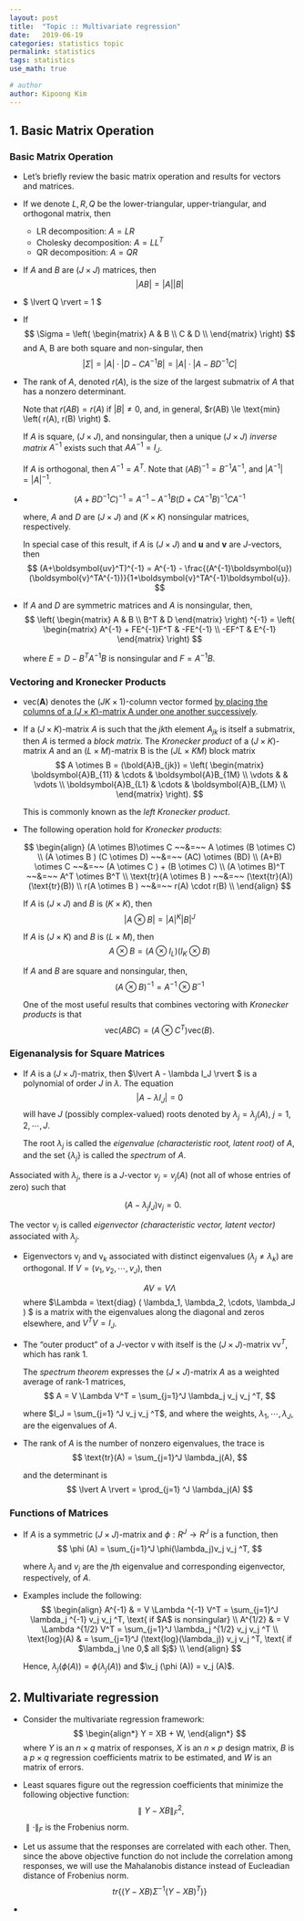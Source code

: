 ```yaml
---
layout: post
title:  "Topic :: Multivariate regression"
date:   2019-06-19
categories: statistics topic
permalink: statistics
tags: statistics
use_math: true

# author
author: Kipoong Kim
---
```


<!-- more -->



## 1. Basic Matrix Operation

### Basic Matrix Operation

- Let’s briefly review the basic matrix operation and results for vectors and matrices.



- If we denote $L, R, Q$ be the lower-triangular, upper-triangular, and orthogonal matrix, then
  - LR decomposition: $A = LR$
  - Cholesky decomposition: $A = LL^T$
  - QR decomposition: $A = QR$
  
- If $A$ and $B$ are $(J \times J)$ matrices, then
  $$
  \lvert AB \rvert = \lvert A \rvert \lvert B \rvert
  $$
  
- $ \lvert Q \rvert = 1 $
  
- If 
  $$
  \Sigma = \left( \begin{matrix} A & B \\ C & D \\ 
  \end{matrix} \right)
  $$
and A, B are both square and non-singular, then
  $$
  \lvert \Sigma \rvert = \lvert A \rvert \cdot \lvert D-CA^{-1}B \rvert = \lvert A \rvert \cdot \lvert A-BD^{-1}C \rvert
  $$
  
- The rank of $A$, denoted $r(A)$, is the size of the largest submatrix of $A$ that has a nonzero determinant.

  Note that $r(AB) = r(A)$ if $\lvert B \rvert \ne 0$, and, in general, $r(AB) \le \text{min} \left( r(A), r(B) \right) $.

  If $A$ is square, $(J \times J)$, and nonsingular, then a unique $(J \times J)$ *inverse matrix* $A^{-1}$ exists such that $AA^{-1}=I_J$. 

  If $A$ is orthogonal, then $A^{-1}=A^T$. 
  Note that $(AB)^{-1}=B^{-1}A^{-1}$, and $\lvert A^{-1} \rvert = \lvert A \rvert ^{-1}$.

- $$
  (A+BD^{-1}C)^{-1} = A^{-1} - A^{-1}B(D+CA^{-1}B)^{-1}CA^{-1}
  $$

  

  where, $A$ and $D$ are $(J \times J)$ and $(K \times K)$ nonsingular matrices, respectively.
  
  In special case of this result, if $A$ is $(J \times J)$ and **u** and **v** are $J$-vectors, then
  $$
(A+\boldsymbol{uv}^T)^{-1} = A^{-1} - \frac{(A^{-1}\boldsymbol{u})(\boldsymbol{v}^TA^{-1})}{1+\boldsymbol{v}^TA^{-1}\boldsymbol{u}}.
  $$
  
- If $A$ and $D$ are symmetric matrices and $A$ is nonsingular, then,
  $$
  \left( \begin{matrix}
  A & B \\ B^T & D
  \end{matrix} \right) ^{-1} = 
  \left( \begin{matrix}
  A^{-1} + FE^{-1}F^T & -FE^{-1} \\ -EF^T & E^{-1}
  \end{matrix} \right)
  $$
  
  
  where $E = D-B^T A^{-1} B$ is nonsingular and $F = A^{-1} B$.

### Vectoring and Kronecker Products

- vec(**A**) denotes the $(JK \times 1)$-column vector formed <u>by placing the columns of a $(J\times K)$-matrix A under one another successively</u>.
  
- If a $(J \times K)$-matrix $A$ is such that the $jk$th element $A_{jk}$ is itself a submatrix, then $A$ is termed a *block matrix*. 
  The *Kronecker product* of a $(J \times K)$-matrix $A$ and an $(L \times M)$-matrix B is the $(JL \times KM)$ block matrix
  $$
  A \otimes B = (\bold{A}B_{jk}) = 
   \left( \begin{matrix} 
   \boldsymbol{A}B_{11} & \cdots & \boldsymbol{A}B_{1M} \\ 
   \vdots & & \vdots \\
   \boldsymbol{A}B_{L1} & \cdots & \boldsymbol{A}B_{LM} \\
   \end{matrix} \right).
  $$

  
  This is commonly known as the *left Kronecker product*.
  
- The following operation hold for *Kronecker products*:
  
  $$
  \begin{align}
  (A \otimes B)\otimes C ~~&=~~ A \otimes (B \otimes C) \\
  (A \otimes B ) (C \otimes D) ~~&=~~ (AC) \otimes (BD) \\
  (A+B) \otimes C ~~&=~~ (A \otimes C ) + (B \otimes C) \\
  (A \otimes B)^T ~~&=~~ A^T \otimes B^T \\
  \text{tr}(A \otimes B ) ~~&=~~ (\text{tr}(A))(\text{tr}(B)) \\
  r(A \otimes B ) ~~&=~~ r(A) \cdot r(B) \\
  \end{align}
  $$
  
  If $A$ is $(J \times J)$ and $B$ is $(K \times K)$, then
  $$
  \lvert A \otimes B \rvert = \lvert A \rvert ^K \lvert B \rvert ^J
  $$
  
  If $A$ is $(J \times K)$ and $B$ is $(L \times M)$, then
  $$
  A \otimes B = (A \otimes I_L ) ( I_K \otimes B )
  $$
  
  If $A$ and $B$ are square and nonsingular, then, 
  $$
  (A \otimes B)^{-1} = A^{-1} \otimes B^{-1}
  $$
  
  One of the most useful results that combines vectoring with *Kronecker products* is that
  $$
  \text{vec}(ABC) = (A \otimes C^T ) \text{vec}(B).
  $$



### Eigenanalysis for Square Matrices

- If $A$ is a $(J \times J)$-matrix, then $\lvert A - \lambda I_J \rvert $ is a polynomial of order $J$ in $\lambda$. 
  The equation 
  $$
  \lvert A - \lambda I_J \rvert = 0
  $$
  will have $J$ (possibly complex-valued) roots denoted by $\lambda_j = \lambda_j (A), ~ j=1, 2, \cdots, J$. 
  
  The root $\lambda_j$ is called the *eigenvalue (characteristic root, latent root)* of $A$, and the set $\{\lambda_j \}$ is called the *spectrum* of $A$. 
  

Associated with $\lambda_j$, there is a $J$-vector $v_j=v_j(A)$ (not all of whose entries of zero) such that

$$
  (A - \lambda_j I_J) \text{v}_j = 0.
$$

  The vector $\text{v}_j$ is called *eigenvector (characteristic vector, latent vector)* associated with $\lambda_j$. 

- Eigenvectors $\text{v}_j$ and $\text{v}_k$ associated with distinct eigenvalues $(\lambda_j \ne \lambda_k)$ are orthogonal. 
  If $V = (v_1, v_2, \cdots, v_J)$, then
  
  $$
  AV = V\Lambda
$$
  where $\Lambda = \text{diag} ( \lambda_1, \lambda_2, \cdots, \lambda_J ) $ is a matrix with the eigenvalues along the diagonal and zeros elsewhere, and $V^T V = I_J$.
  
  
- The “outer product” of a $J$-vector $\text{v}$ with itself is the $(J\times J)$-matrix $\text{v} \text{v}^T$, which has rank 1.

  The *spectrum theorem* expresses the $(J\times J)$-matrix $A$ as a weighted average of rank-1 matrices, 
$$
  A = V \Lambda V^T = \sum_{j=1}^J \lambda_j v_j v_j ^T,
$$
  

  where $I_J = \sum_{j=1} ^J v_j v_j ^T$, and where the weights, $\lambda_1, \cdots, \lambda_J$, are the eigenvalues of $A$.
  

- The rank of $A$ is the number of nonzero eigenvalues, the trace is
$$
  \text{tr}(A) = \sum_{j=1}^J \lambda_j(A),
$$
  
  
  and the determinant is
$$
  \lvert A \rvert = \prod_{j=1} ^J \lambda_j(A)
$$
### Functions of Matrices

- If $A$ is a symmetric $(J\times J)$-matrix and $\phi : R^J \rightarrow R^J$ is a function, then
$$
  \phi (A) = \sum_{j=1}^J \phi(\lambda_j)v_j v_j ^T,
$$
  

  where $\lambda_j$ and $v_j$ are the $j$th eigenvalue and corresponding eigenvector, respectively, of $A$.
  
  
  
- Examples include the following:
$$
  \begin{align}
  A^{-1} & = V \Lambda ^{-1} V^T = \sum_{j=1}^J \lambda_j ^{-1} v_j v_j ^T, \text{ if $A$ is nonsingular} \\
  A^{1/2} & = V \Lambda ^{1/2} V^T = \sum_{j=1}^J \lambda_j ^{1/2} v_j v_j ^T \\
  \text{log}(A) & = \sum_{j=1}^J (\text{log}(\lambda_j)) v_j v_j ^T, \text{ if $\lambda_j \ne 0,$ all $j$} \\
  \end{align}
$$
  
  
  Hence, $\lambda_j (\phi (A)) = \phi ( \lambda_j (A) )$ and $\v_j (\phi (A)) = v_j (A)$. 





## 2. Multivariate regression

- Consider the multivariate regression framework:
$$
  \begin{align*}
  Y = XB + W,
  \end{align*}
$$
  where $Y$ is an $n \times q$ matrix of responses, $X$ is an $n \times p$ design matrix, $B$ is a $p \times q$ regression coefficients matrix to be estimated, and $W$ is an matrix of errors.

  
- Least squares figure out the regression coefficients that minimize the following objective function:
$$
  \parallel Y-XB \parallel_F^2,
$$
  $\parallel \cdot \parallel_F$ is the Frobenius norm. 

  
  
- Let us assume that the responses are correlated with each other. Then, since the above objective function do not include the correlation among responses, we will use the Mahalanobis distance instead of Eucleadian distance of Frobenius norm.
$$
  tr \left\{ (Y-XB)\Sigma^{-1} (Y-XB)^T ) \right\}
  $$

- 

